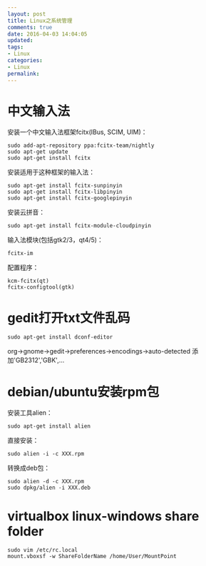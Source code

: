 ```yaml
---
layout: post
title: Linux之系统管理
comments: true
date: 2016-04-03 14:04:05
updated:
tags:
- Linux
categories:
- Linux
permalink:
---
```


# 中文输入法

安装一个中文输入法框架fcitx(IBus, SCIM, UIM)：

    sudo add-apt-repository ppa:fcitx-team/nightly
    sudo apt-get update
    sudo apt-get install fcitx

安装适用于这种框架的输入法：

    sudo apt-get install fcitx-sunpinyin
    sudo apt-get install fcitx-libpinyin
    sudo apt-get install fcitx-googlepinyin

安装云拼音：

    sudo apt-get install fcitx-module-cloudpinyin

输入法模块(包括gtk2/3，qt4/5)：

    fcitx-im

配置程序：

    kcm-fcitx(qt)
    fcitx-configtool(gtk)

# gedit打开txt文件乱码

    sudo apt-get install dconf-editor

org->gnome->gedit->preferences->encodings->auto-detected
添加'GB2312','GBK',...

# debian/ubuntu安装rpm包

安装工具alien：

    sudo apt-get install alien

直接安装：

    sudo alien -i -c XXX.rpm

转换成deb包：

    sudo alien -d -c XXX.rpm
    sudo dpkg/alien -i XXX.deb

# virtualbox linux-windows share folder

    sudo vim /etc/rc.local
    mount.vboxsf -w ShareFolderName /home/User/MountPoint
